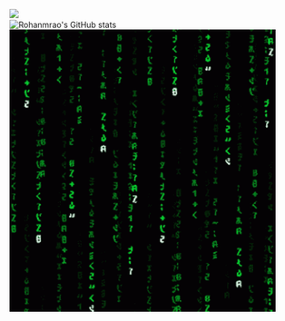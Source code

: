 ![](https://komarev.com/ghpvc/?username=Rohanmrao&color=green)<br>
![Rohanmrao's GitHub stats](https://github-readme-stats.vercel.app/api?username=Rohanmrao&show_icons=true&theme=chartreuse-dark)<br>
![](https://github.com/Rohanmrao/Rohanmrao/blob/main/matrix.gif)


<!--
**Rohanmrao/Rohanmrao** is a ✨ _special_ ✨ repository because its `README.md` (this file) appears on your GitHub profile.

Here are some ideas to get you started:

- 🔭 I’m currently working on ...
- 🌱 I’m currently learning ...
- 👯 I’m looking to collaborate on ...
- 🤔 I’m looking for help with ...
- 💬 Ask me about ...
- 📫 How to reach me: ...
- 😄 Pronouns: ...
- ⚡ Fun fact: ...
-->
